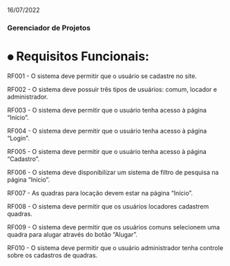 16/07/2022

### Gerenciador de Projetos

# ⦁ Requisitos Funcionais:
RF001 - O sistema deve permitir que o usuário se cadastre no site.

RF002 - O sistema deve possuir três tipos de usuários: comum, locador e administrador.

RF003 -  O sistema deve permitir que o usuário tenha acesso à página “Início”.

RF004 - O sistema deve permitir que o usuário tenha acesso à página “Login”.

RF005 - O sistema deve permitir que o usuário tenha acesso à página “Cadastro”.

RF006 - O sistema deve disponibilizar um sistema de filtro de pesquisa na página “Início”.

RF007 - As quadras para locação devem estar na página “Início”.

RF008 - O sistema deve permitir que os usuários locadores cadastrem quadras.

RF009 - O sistema deve permitir que os usuários comuns selecionem uma quadra para alugar através do botão “Alugar”.

RF010 - O sistema deve permitir que o usuário administrador tenha controle sobre os cadastros de quadras.
